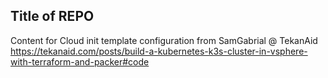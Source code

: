 ## Title of REPO


Content for Cloud init template configuration from SamGabrial @ TekanAid
https://tekanaid.com/posts/build-a-kubernetes-k3s-cluster-in-vsphere-with-terraform-and-packer#code

<!-- BEGIN_TF_DOCS -->

<!-- END_TF_DOCS -->
